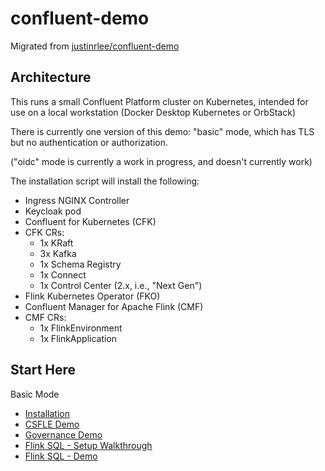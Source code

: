 # confluent-demo

Migrated from [justinrlee/confluent-demo](https://github.com/justinrlee/confluent-demo)

## Architecture

This runs a small Confluent Platform cluster on Kubernetes, intended for use on a local workstation (Docker Desktop Kubernetes or OrbStack)

There is currently one version of this demo: "basic" mode, which has TLS but no authentication or authorization.

("oidc" mode is currently a work in progress, and doesn't currently work)

The installation script will install the following:

* Ingress NGINX Controller
* Keycloak pod
* Confluent for Kubernetes (CFK)
* CFK CRs:
    * 1x KRaft
    * 3x Kafka
    * 1x Schema Registry
    * 1x Connect
    * 1x Control Center (2.x, i.e., "Next Gen")
* Flink Kubernetes Operator (FKO)
* Confluent Manager for Apache Flink (CMF)
* CMF CRs:
    * 1x FlinkEnvironment
    * 1x FlinkApplication

## Start Here

Basic Mode
* [Installation](./docs/basic/01-deploy.md)
* [CSFLE Demo](./docs/basic/02-csfle.md)
* [Governance Demo](./docs/basic/02-governance.md)
* [Flink SQL - Setup Walkthrough](./docs/basic/03-flink-sql-walkthrough.md)
* [Flink SQL - Demo](./docs/basic/03-flink-sql-demo.md)
